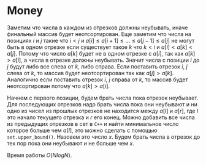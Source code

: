 # Money
Заметим что числа в каждом из отрезков должны неубывать, иначе финальный массив будет неотсортирован. Еще заметим что числа на позициях $i$ и $j$ такие что $i<j$ и $a[i] \le a[i+1] \le ... \le a[j-1] \le a[j]$ не могут быть в одном отрезке если существует такое $k$ что $k<i$ и $a[i]<a[k]<a[j]$. Потому что число $a[k]$ будет не в одном отрезке с $a[i]$, так как $a[k]>a[i]$, а числа в отрезке должны неубывать. Значит числа с позиции $i$ до $j$ будут либо все слева от $k$, либо справа. Если поставить отрезок $i$, $j$ слева от $k$, то массив будет неотсортирован так как $a[j]>a[k]$. Аналогично если поставить отрезок $i$, $j$ справа от $k$, то массив будет неотсортирован потому что $a[k]>a[i]$.

Начнем с первого позиции, будем брать числа пока отрезок неубывает. Для последующих отрезков надо брать числа пока они неубывают и ни одно из чисел из прошлых отрезков не находится между $a[l]$ и $a[r]$, где $l$ это начало текущего отрезка и $r$ его конец. Можно добавить все числа из предыдущих отрезков в сет в `C++` и найти минимальное число которое больше чем $a[l]$, это можно сделать с помощью `set.upper_bound()`. Назовем это число $x$. Будем брать числа в отрезок до тех пор пока они неубывают и не больше чем $x$.

Время работы $O(NlogN)$.